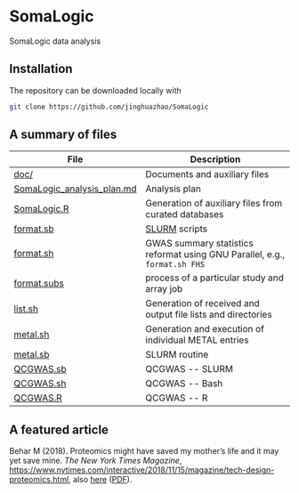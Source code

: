 # SomaLogic
SomaLogic data analysis

## Installation

The repository can be downloaded locally with
```bash
git clone https://github.com/jinghuazhao/SomaLogic
```

## A summary of files

File  | Description
-------------|---------------------------------
[doc/](doc) | Documents and auxiliary files
[SomaLogic_analysis_plan.md](SomaLogic_analysis_plan.md) | Analysis plan
[SomaLogic.R](SomaLogic.R) | Generation of auxiliary files from curated databases
[format.sb](format.sb) | [SLURM](https://slurm.schedmd.com/) scripts
[format.sh](format.sh) | GWAS summary statistics reformat using GNU Parallel, e.g., `format.sh FHS`
[format.subs](format.subs) | process of a particular study and array job
[list.sh](list.sh) | Generation of received and output file lists and directories
[metal.sh](metal.sh) | Generation and execution of individual METAL entries
[metal.sb](metal.sb) | SLURM routine
[QCGWAS.sb](QCGWAS.sb) | QCGWAS -- SLURM
[QCGWAS.sh](QCGWAS.sh) | QCGWAS -- Bash
[QCGWAS.R](QCGWAS.R) | QCGWAS -- R

## A featured article

Behar M (2018). Proteomics might have saved my mother’s life and it may yet save mine. *The New York Times Magazine*,
https://www.nytimes.com/interactive/2018/11/15/magazine/tech-design-proteomics.html, 
also [here](http://www.michaelbehar.com/articles/the-new-york-times-november-18-2018/)
([PDF](http://www.michaelbehar.com/wp-content/uploads/2012/09/The-Everything-Test-The-New-York-Times-Magazine.pdf)).
